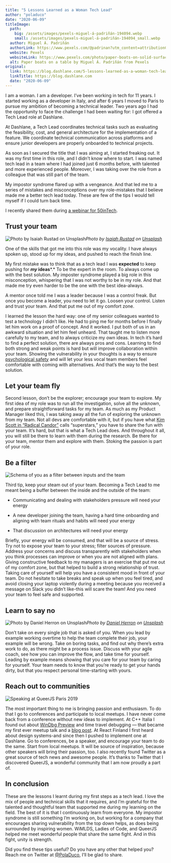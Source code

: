 ```yaml
---
title: "5 Lessons Learned as a Woman Tech Lead"
author: "poladuco"
date: "2020-06-09"
titleImage: 
  path: 
    big: /assets/images/pexels-miguel-á-padriñán-194094.webp
    small: /assets/images/pexels-miguel-á-padriñán-194094_small.webp
  author: Miguel Á. Padriñán
  authorLink: https://www.pexels.com/@padrinan?utm_content=attributionCopyText&utm_medium=referral&utm_source=pexels
  website: Pexels
  websiteLink: https://www.pexels.com/photo/paper-boats-on-solid-surface-194094/?utm_content=attributionCopyText&utm_medium=referral&utm_source=pexels
  alt: Paper boats on a table by Miguel Á. Padriñán from Pexels
original:
  link: https://blog.dashlane.com/5-lessons-learned-as-a-woman-tech-lead/
  linkTitle: https://blog.dashlane.com
  date: "2020-06-09"
---
```


I am a woman. I am a developer. I’ve been working in tech for 11 years. I started working as a developer in Italy, and after 6 years I moved to Paris to pursue my ambition of becoming a technical leader. Two years ago I had the opportunity to face the challenge I had been waiting for: I got offered a Tech Lead role at Dashlane.

At Dashlane, a Tech Lead coordinates technical tasks such as evaluating the feasibility, cost, and general architecture for the implementation of a feature. We coordinate technical communication across platforms and ensure junior developers are properly onboarded to technical projects.

As soon as I secured the title that I was aiming at, I started freaking out. It was my first time in this role, and I didn’t know where to start. I was named tech lead in a team where I had joined just 6 months before, with talented and more experienced people. Moreover, I was taking over the role from a colleague that was still part of the team.

My impostor syndrome flared up with a vengeance. And that led me to a series of mistakes and misconceptions over my role-mistakes that I believe made me a better tech lead today. These are few of the tips I would tell myself if I could turn back time.

I recently shared them during [a webinar for 50inTech](https://www.youtube.com/watch?v=5wzcaPSFyvU).

## Trust your team

![Photo by [Isaiah Rustad](https://unsplash.com/@isaiahrustad?utm_source=medium&utm_medium=referral) on [Unsplash](https://unsplash.com?utm_source=medium&utm_medium=referral)](https://cdn-images-1.medium.com/max/12840/0*M3-Wqigmfz22Wma8)*Photo by [Isaiah Rustad](https://unsplash.com/@isaiahrustad?utm_source=medium&utm_medium=referral) on [Unsplash](https://unsplash.com?utm_source=medium&utm_medium=referral)*

One of the skills that got me into this role was my vocality. I have always spoken up, stood up for my ideas, and pushed to reach the finish line.

My first mistake was to think that as a tech lead I was **expected** to keep pushing for ***my* ideas***.* To be the expert in the room. To always come up with the best solution. My imposter syndrome played a big role in this misconception, whispering that I was not worthy to be in my role. And that made me try even harder to be the one with the best idea-always.

A mentor once told me I was a leader because I was a control freak. But once you become a leader, you need to let it go. Loosen your control. Listen and trust your team. And that put me out of my comfort zone.

I learned the lesson the hard way: one of my senior colleagues wanted to test a technology I didn’t like. He had to ping me for months before I finally let him work on a proof of concept. And it worked. I put both of us in an awkward situation and let him feel unheard. That taught me to listen more carefully to my team, and to always criticize my own ideas. In tech it’s hard to find a perfect solution, there are always pros and cons. Learning to find both strong and weak points is hard but will improve collaboration within your team. Showing the vulnerability in your thoughts is a way to ensure [psychological safety](https://www.youtube.com/watch?v=LhoLuui9gX8) and will let your less vocal team members feel comfortable with coming with alternatives. And that’s the way to the best solution.

## Let your team fly

Second lesson, don’t be the explorer; encourage your team to explore. My first idea of my role was to run all the investigation, solve all the unknown, and prepare straightforward tasks for my team. As much as my Product Manager liked this, I was taking away all the fun of exploring the unknown from my team. Not all devs are comfortable with it, but if you have what [Kim Scott in “Radical Candor”](https://www.radicalcandor.com/) calls “superstars,” you have to share the fun with your team. It’s hard, but that is what a Tech Lead does. And throughout it all, you will still be there to learn with them during the research. Be there for your team, mentor them and explore with them. Stoking the passion is part of your role.

## Be a filter

![Schema of you as a filter between inputs and the team](https://cdn-images-1.medium.com/max/2000/0*HDPiZgZC4CVRvwzE.png)

Third tip, keep your steam out of your team. Becoming a Tech Lead to me meant being a buffer between the inside and the outside of the team:

* Communicating and dealing with stakeholders pressure will need your energy

* A new developer joining the team, having a hard time onboarding and aligning with team rituals and habits will need your energy

* That discussion on architectures will need your energy

Briefly, your energy will be consumed, and that will be a source of stress. Try not to expose your team to your stress; filter sources of pressure. Address your concerns and discuss transparently with stakeholders when you think processes can improve or when you are not aligned with plans. Giving constructive feedback to my managers is an exercise that put me out of my comfort zone, but that helped to build a strong relationship of trust. Taking care of yourself will help you have a consistent mood in front of your team. Do not hesitate to take breaks and speak up when you feel tired, and avoid closing your laptop violently during a meeting because you received a message on Slack you didn’t like-this will scare the team! And you need your team to feel safe and supported.

## Learn to say no

![Photo by [Daniel Herron](https://unsplash.com/@herrond?utm_source=medium&utm_medium=referral) on [Unsplash](https://unsplash.com?utm_source=medium&utm_medium=referral)](https://cdn-images-1.medium.com/max/8642/0*PH-GzZXGrk_irHFg)*Photo by [Daniel Herron](https://unsplash.com/@herrond?utm_source=medium&utm_medium=referral) on [Unsplash](https://unsplash.com?utm_source=medium&utm_medium=referral)*

Don’t take on every single job that is asked of you. When you lead by example working overtime to help the team complete their job, your example will be wrong. Take on boring tasks, and find out why there’s extra work to do, as there might be a process issue. Discuss with your agile coach, see how you can improve the flow, and take time for yourself. Leading by example means showing that you care for your team by caring for yourself. Your team needs to know that you’re ready to get your hands dirty, but that you respect personal time-starting with yours.

## Reach out to communities

![Speaking at QueerJS Paris 2019](https://cdn-images-1.medium.com/max/2048/0*_EL3c6Cx3e9Ywsmj.jpg)

The most important thing to me is bringing passion and enthusiasm. To do that I go to conferences and participate to local meetups. I have never come back from a conference without new ideas to implement. At C++ Italia I found out about [WinDbg Preview](https://docs.microsoft.com/en-us/windows-hardware/drivers/debugger/debugging-using-windbg-preview) and time travel debugging — that became my first ever meetup talk and a [blog post](https://blog.dashlane.com/how-to-find-fix-bugs-in-commercial-software/). At React Finland I first heard about design systems-and since then I pushed to implement one at Dashlane. Go to conferences, be a speaker, and encourage your team to do the same. Start from local meetups. It will be source of inspiration, because other speakers will bring their passion, too. I also recently found Twitter as a great source of tech news and awesome people. It’s thanks to Twitter that I discovered QueerJS, a wonderful community that I am now proudly a part of.

## In conclusion

These are the lessons I learnt during my first steps as a tech lead. I love the mix of people and technical skills that it requires, and I’m grateful for the talented and thoughtful team that supported me during my learning on the field. The best of it is that I continuously learn from everyone. My impostor syndrome is still something I’m working on, but working for a company that encourages sharing vulnerability from the top down helps, as does being surrounded by inspiring women. WiMLDS, Ladies of Code, and QueerJS helped me meet wonderful people that share the same fight. And in this fight, unity is strength.

Did you find these tips useful? Do you have any other that helped you? Reach me on Twitter at [@PolaDuco](https://twitter.com/poladuco), I’ll be glad to share.

